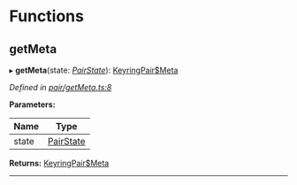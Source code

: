

# Functions

<a id="getmeta"></a>

##  getMeta

▸ **getMeta**(state: *[PairState](_pair_types_.md#pairstate)*): [KeyringPair$Meta](_types_.md#keyringpair_meta)

*Defined in [pair/getMeta.ts:8](https://github.com/polkadot-js/common/blob/89030f4/packages/keyring/src/pair/getMeta.ts#L8)*

**Parameters:**

| Name | Type |
| ------ | ------ |
| state | [PairState](_pair_types_.md#pairstate) |

**Returns:** [KeyringPair$Meta](_types_.md#keyringpair_meta)

___

